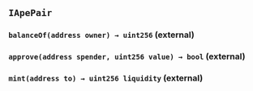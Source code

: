 ## `IApePair`






### `balanceOf(address owner) → uint256` (external)





### `approve(address spender, uint256 value) → bool` (external)





### `mint(address to) → uint256 liquidity` (external)







